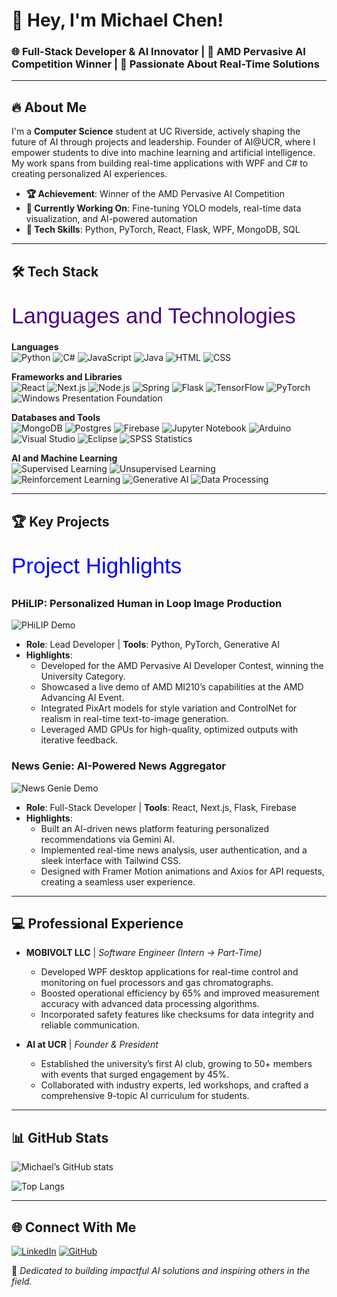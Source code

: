 # 👋 Hey, I'm Michael Chen!

### 🌐 Full-Stack Developer & AI Innovator | 🧠 AMD Pervasive AI Competition Winner | 🚀 Passionate About Real-Time Solutions

---

## 🔥 About Me
I'm a **Computer Science** student at UC Riverside, actively shaping the future of AI through projects and leadership. Founder of AI@UCR, where I empower students to dive into machine learning and artificial intelligence. My work spans from building real-time applications with WPF and C# to creating personalized AI experiences.

- **🏆 Achievement**: Winner of the AMD Pervasive AI Competition
- **🌱 Currently Working On**: Fine-tuning YOLO models, real-time data visualization, and AI-powered automation
- **🔧 Tech Skills**: Python, PyTorch, React, Flask, WPF, MongoDB, SQL

---

## 🛠️ Tech Stack

<svg width="100%" height="60">
  <text x="0" y="45" font-size="35" fill="indigo" style="font-family: Arial, sans-serif;">Languages and Technologies</text>
  <animate attributeName="x" from="0" to="200" dur="2s" repeatCount="indefinite"/>
</svg>

**Languages**  
![Python](https://img.shields.io/badge/-Python-3776AB?logo=python&logoColor=white&style=flat)
![C#](https://img.shields.io/badge/-C%23-239120?logo=c-sharp&logoColor=white&style=flat)
![JavaScript](https://img.shields.io/badge/-JavaScript-F7DF1E?logo=javascript&logoColor=black&style=flat)
![Java](https://img.shields.io/badge/-Java-007396?logo=java&logoColor=white&style=flat)
![HTML](https://img.shields.io/badge/-HTML-E34F26?logo=html5&logoColor=white&style=flat)
![CSS](https://img.shields.io/badge/-CSS-1572B6?logo=css3&logoColor=white&style=flat)

**Frameworks and Libraries**  
![React](https://img.shields.io/badge/-React-61DAFB?logo=react&logoColor=black&style=flat)
![Next.js](https://img.shields.io/badge/-Next.js-000000?logo=nextdotjs&logoColor=white&style=flat)
![Node.js](https://img.shields.io/badge/-Node.js-339933?logo=nodedotjs&logoColor=white&style=flat)
![Spring](https://img.shields.io/badge/-Spring-6DB33F?logo=spring&logoColor=white&style=flat)
![Flask](https://img.shields.io/badge/-Flask-000000?logo=flask&logoColor=white&style=flat)
![TensorFlow](https://img.shields.io/badge/-TensorFlow-FF6F00?logo=tensorflow&logoColor=white&style=flat)
![PyTorch](https://img.shields.io/badge/-PyTorch-EE4C2C?logo=pytorch&logoColor=white&style=flat)
![Windows Presentation Foundation](https://img.shields.io/badge/-WPF-0078D7?logo=microsoft&logoColor=white&style=flat)

**Databases and Tools**  
![MongoDB](https://img.shields.io/badge/-MongoDB-47A248?logo=mongodb&logoColor=white&style=flat)
![Postgres](https://img.shields.io/badge/-PostgreSQL-4169E1?logo=postgresql&logoColor=white&style=flat)
![Firebase](https://img.shields.io/badge/-Firebase-FFCA28?logo=firebase&logoColor=black&style=flat)
![Jupyter Notebook](https://img.shields.io/badge/-Jupyter-FA4F00?logo=jupyter&logoColor=white&style=flat)
![Arduino](https://img.shields.io/badge/-Arduino-00979D?logo=arduino&logoColor=white&style=flat)
![Visual Studio](https://img.shields.io/badge/-Visual%20Studio-5C2D91?logo=visualstudio&logoColor=white&style=flat)
![Eclipse](https://img.shields.io/badge/-Eclipse-2C2255?logo=eclipse&logoColor=white&style=flat)
![SPSS Statistics](https://img.shields.io/badge/-SPSS-003366?logo=ibm&logoColor=white&style=flat)

**AI and Machine Learning**  
![Supervised Learning](https://img.shields.io/badge/-Supervised%20Learning-007EC6?style=flat)
![Unsupervised Learning](https://img.shields.io/badge/-Unsupervised%20Learning-007EC6?style=flat)
![Reinforcement Learning](https://img.shields.io/badge/-Reinforcement%20Learning-007EC6?style=flat)
![Generative AI](https://img.shields.io/badge/-Generative%20AI-FF6F00?style=flat)
![Data Processing](https://img.shields.io/badge/-Data%20Processing-4CAF50?style=flat)

---

## 🏆 Key Projects

<svg width="100%" height="60">
  <text x="0" y="45" font-size="35" fill="blue" style="font-family: Arial, sans-serif;">Project Highlights</text>
  <animate attributeName="x" from="0" to="200" dur="2s" repeatCount="indefinite"/>
</svg>

### **PHiLIP: Personalized Human in Loop Image Production**
![PHiLIP Demo](https://www.hackster.io/engineers-ucr/philip-personalized-human-in-loop-image-production-b90133) <!-- Add a GIF demo of your project here -->
- **Role**: Lead Developer | **Tools**: Python, PyTorch, Generative AI
- **Highlights**: 
  - Developed for the AMD Pervasive AI Developer Contest, winning the University Category.
  - Showcased a live demo of AMD MI210’s capabilities at the AMD Advancing AI Event.
  - Integrated PixArt models for style variation and ControlNet for realism in real-time text-to-image generation.
  - Leveraged AMD GPUs for high-quality, optimized outputs with iterative feedback.

### **News Genie: AI-Powered News Aggregator**
![News Genie Demo](https://github.com/MrFrooty/News-Genie) <!-- Add a GIF demo of your project here -->
- **Role**: Full-Stack Developer | **Tools**: React, Next.js, Flask, Firebase
- **Highlights**:
  - Built an AI-driven news platform featuring personalized recommendations via Gemini AI.
  - Implemented real-time news analysis, user authentication, and a sleek interface with Tailwind CSS.
  - Designed with Framer Motion animations and Axios for API requests, creating a seamless user experience.

---

## 💻 Professional Experience
- **MOBIVOLT LLC** | *Software Engineer (Intern → Part-Time)*
  - Developed WPF desktop applications for real-time control and monitoring on fuel processors and gas chromatographs.
  - Boosted operational efficiency by 65% and improved measurement accuracy with advanced data processing algorithms.
  - Incorporated safety features like checksums for data integrity and reliable communication.

- **AI at UCR** | *Founder & President*
  - Established the university’s first AI club, growing to 50+ members with events that surged engagement by 45%.
  - Collaborated with industry experts, led workshops, and crafted a comprehensive 9-topic AI curriculum for students.

---

## 📊 GitHub Stats
![Michael’s GitHub stats](https://github-readme-stats.vercel.app/api?username=mchen04&show_icons=true&theme=radical)

![Top Langs](https://github-readme-stats.vercel.app/api/top-langs/?username=mchen04&layout=compact&theme=radical)

---

## 🌐 Connect With Me
[![LinkedIn](https://img.shields.io/badge/-LinkedIn-0077B5?logo=linkedin&logoColor=white&style=flat)](https://linkedin.com/in/michael-luo-chen)
[![GitHub](https://img.shields.io/badge/-GitHub-181717?logo=github&logoColor=white&style=flat)](https://github.com/mchen04)

🚀 *Dedicated to building impactful AI solutions and inspiring others in the field.*
